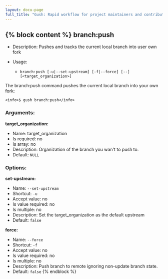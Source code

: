 ```yaml
---
layout: docu-page
full_title: "Gush: Rapid workflow for project maintainers and contributors"
---
```

{% block content %}
branch:push
-----------

* Description: Pushes and tracks the current local branch into user own fork
* Usage:

  * `branch:push [-u|--set-upstream] [-f|--force] [--] [<target_organization>]`

The <info>branch:push</info> command pushes the current local branch into your own fork:

    <info>$ gush branch:push</info>


### Arguments:

**target_organization:**

* Name: target_organization
* Is required: no
* Is array: no
* Description: Organization of the branch you wan't to push to.
* Default: `NULL`

### Options:

**set-upstream:**

* Name: `--set-upstream`
* Shortcut: `-u`
* Accept value: no
* Is value required: no
* Is multiple: no
* Description: Set the target_organization as the default upstream
* Default: `false`

**force:**

* Name: `--force`
* Shortcut: `-f`
* Accept value: no
* Is value required: no
* Is multiple: no
* Description: Push branch to remote ignoring non-update branch state.
* Default: `false`
{% endblock %}